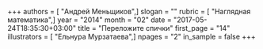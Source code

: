 +++
authors = [ "Андрей Меньщиков",]
slogan = ""
rubric = [ "Наглядная математика",]
year = "2014"
month = "02"
date = "2017-05-24T18:35:30+03:00"
title = "Переложите спички"
first_page = "14"
illustrators = [ "Ельнура Мурзатаева",]
npages = "2"
in_sample = false
+++
